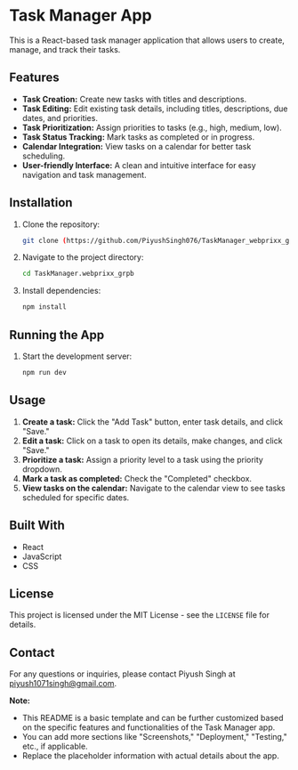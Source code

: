 
# Task Manager App

This is a React-based task manager application that allows users to create, manage, and track their tasks. 

## Features

* **Task Creation:** Create new tasks with titles and descriptions.
* **Task Editing:** Edit existing task details, including titles, descriptions, due dates, and priorities.
* **Task Prioritization:** Assign priorities to tasks (e.g., high, medium, low).
* **Task Status Tracking:** Mark tasks as completed or in progress.
* **Calendar Integration:** View tasks on a calendar for better task scheduling.
* **User-friendly Interface:** A clean and intuitive interface for easy navigation and task management.

## Installation

1. Clone the repository:
   ```bash
   git clone (https://github.com/PiyushSingh076/TaskManager_webprixx_grpb.git)
   ```

2. Navigate to the project directory:
   ```bash
   cd TaskManager.webprixx_grpb
   ```

3. Install dependencies:
   ```bash
   npm install
   ```

## Running the App

1. Start the development server:
   ```bash
   npm run dev
   ```

## Usage

1. **Create a task:** Click the "Add Task" button, enter task details, and click "Save."
2. **Edit a task:** Click on a task to open its details, make changes, and click "Save."
3. **Prioritize a task:** Assign a priority level to a task using the priority dropdown.
4. **Mark a task as completed:** Check the "Completed" checkbox.
5. **View tasks on the calendar:** Navigate to the calendar view to see tasks scheduled for specific dates.

## Built With

* React
* JavaScript
* CSS

## License

This project is licensed under the MIT License - see the `LICENSE` file for details.

## Contact

For any questions or inquiries, please contact Piyush Singh at piyush1071singh@gmail.com.

**Note:**

* This README is a basic template and can be further customized based on the specific features and functionalities of the Task Manager app.
* You can add more sections like "Screenshots," "Deployment," "Testing," etc., if applicable.
* Replace the placeholder information with actual details about the app.
